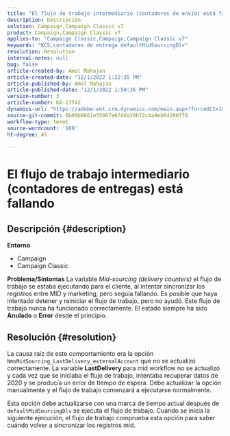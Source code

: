 ```yaml
---
title: "El flujo de trabajo intermediario (contadores de envío) está fallando"
description: Descripción
solution: Campaign,Campaign Classic v7
product: Campaign,Campaign Classic v7
applies-to: "Campaign Classic,Campaign,Campaign Classic v7"
keywords: "KCS,contadores de entrega defaultMidSourcingDlv"
resolution: Resolution
internal-notes: null
bug: false
article-created-by: Amol Mahajan
article-created-date: "12/1/2022 1:22:35 PM"
article-published-by: Amol Mahajan
article-published-date: "12/1/2022 1:50:36 PM"
version-number: 3
article-number: KA-17742
dynamics-url: "https://adobe-ent.crm.dynamics.com/main.aspx?forceUCI=1&pagetype=entityrecord&etn=knowledgearticle&id=79e72335-7b71-ed11-9561-6045bd006793"
source-git-commit: 6b09b8661e35067e6fdda30bf2c4a9eb64200f78
workflow-type: tm+mt
source-wordcount: '169'
ht-degree: 4%

---
```


# El flujo de trabajo intermediario (contadores de entregas) está fallando

## Descripción {#description}

<b>Entorno</b>
- Campaign
- Campaign Classic



<b>Problema/Síntomas</b>
La variable *Mid-sourcing (delivery counters)* el flujo de trabajo se estaba ejecutando para el cliente, al intentar sincronizar los registros entre MID y marketing, pero seguía fallando. Es posible que haya intentado detener y reiniciar el flujo de trabajo, pero no ayudó. Este flujo de trabajo nunca ha funcionado correctamente. El estado siempre ha sido <b>Anulado</b> o <b>Error</b> desde el principio.


## Resolución {#resolution}


La causa raíz de este comportamiento era la opción `NmsMidSourcing_LastDelivery_externalAccount` que no se actualizó correctamente. La variable <b>LastDelivery</b> para mid workflow no se actualizó y cada vez que se iniciaba el flujo de trabajo, intentaba recuperar datos de 2020 y se producía un error de tiempo de espera. Debe actualizar la opción manualmente y el flujo de trabajo comenzará a ejecutarse normalmente.

Esta opción debe actualizarse con una marca de tiempo actual después de `defaultMidSourcingDlv` se ejecuta el flujo de trabajo. Cuando se inicia la siguiente ejecución, el flujo de trabajo comprueba esta opción para saber cuándo volver a sincronizar los registros mid.
